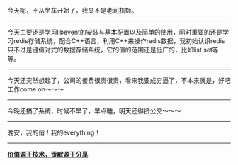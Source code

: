 今天呢，不从坐车开始了，我又不是老司机额。
___
今天主要还是学习libevent的安装与基本配置以及简单的使用，同时重要的还是学习redis存储系统，配合C++语言，利用C++来操作redis数据，我初始认识redis只不过是键值对式的数据存储系统，它的值的范围还是挺广的，比如list set等等。
___
今天还突然想起了，公司的餐费很贵很贵，看来我要成穷逼了，不本来就是，好吧工作come on～～～
___
今晚还搞了系统，时候不早了，早点睡，明天还得挤公交～～～
___
晚安，我的俏！我的everything！
___
**[价值源于技术，贡献源于分享](https://github.com/alicfeng)**
